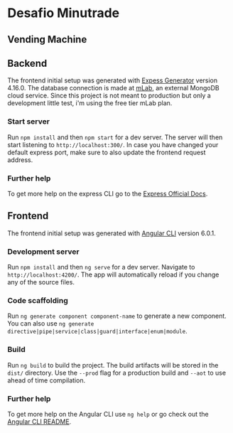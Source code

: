 # Desafio Minutrade
## Vending Machine

## Backend

The frontend initial setup was generated with [Expess Generator](https://github.com/expressjs/generator) version 4.16.0.
The database connection is made at [mLab](https://mlab.com), an external MongoDB cloud service. Since this project is not meant to production but only a development little test, i'm using the free tier mLab plan.

### Start server

Run `npm install` and then `npm start` for a dev server. The server will then start listening to `http://localhost:300/`. In case you have changed your default express port, make sure to also update the frontend request address.

### Further help

To get more help on the express CLI go to the [Express Official Docs](http://expressjs.com/).

## Frontend

The frontend initial setup was generated with [Angular CLI](https://github.com/angular/angular-cli) version 6.0.1.

### Development server

Run `npm install` and then `ng serve` for a dev server. Navigate to `http://localhost:4200/`. The app will automatically reload if you change any of the source files.

### Code scaffolding
Run `ng generate component component-name` to generate a new component. You can also use `ng generate directive|pipe|service|class|guard|interface|enum|module`.

### Build

Run `ng build` to build the project. The build artifacts will be stored in the `dist/` directory. Use the `--prod` flag for a production build and `--aot` to use ahead of time compilation.

### Further help

To get more help on the Angular CLI use `ng help` or go check out the [Angular CLI README](https://github.com/angular/angular-cli/blob/master/README.md).

